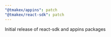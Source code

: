 ```yaml
---
"@tmakex/appins": patch
"@tmakex/react-sdk": patch
---
```


Initial release of react-sdk and appins packages
